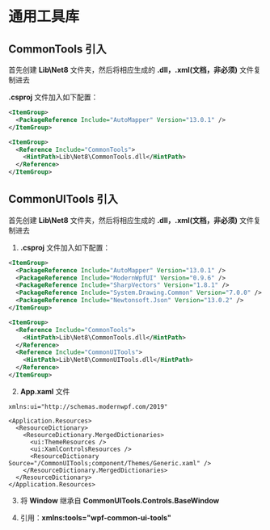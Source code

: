 # 通用工具库

## CommonTools 引入

首先创建 **Lib\Net8** 文件夹，然后将相应生成的 **.dll，.xml(文档，非必须)** 文件复制进去

**.csproj** 文件加入如下配置：

```xml
<ItemGroup>
  <PackageReference Include="AutoMapper" Version="13.0.1" />
</ItemGroup>

<ItemGroup>
  <Reference Include="CommonTools">
    <HintPath>Lib\Net8\CommonTools.dll</HintPath>
  </Reference>
</ItemGroup>
```

## CommonUITools 引入

首先创建 **Lib\Net8** 文件夹，然后将相应生成的 **.dll，.xml(文档，非必须)** 文件复制进去

1. **.csproj** 文件加入如下配置：

```xml
<ItemGroup>
  <PackageReference Include="AutoMapper" Version="13.0.1" />
  <PackageReference Include="ModernWpfUI" Version="0.9.6" />
  <PackageReference Include="SharpVectors" Version="1.8.1" />
  <PackageReference Include="System.Drawing.Common" Version="7.0.0" />
  <PackageReference Include="Newtonsoft.Json" Version="13.0.2" />
</ItemGroup>

<ItemGroup>
  <Reference Include="CommonTools">
    <HintPath>Lib\Net8\CommonTools.dll</HintPath>
  </Reference>
  <Reference Include="CommonUITools">
    <HintPath>Lib\Net8\CommonUITools.dll</HintPath>
  </Reference>
</ItemGroup>
```

2. **App.xaml** 文件

```xaml
xmlns:ui="http://schemas.modernwpf.com/2019"

<Application.Resources>
  <ResourceDictionary>
    <ResourceDictionary.MergedDictionaries>
      <ui:ThemeResources />
      <ui:XamlControlsResources />
      <ResourceDictionary Source="/CommonUITools;component/Themes/Generic.xaml" />
    </ResourceDictionary.MergedDictionaries>
  </ResourceDictionary>
</Application.Resources>
```

3. 将 **Window** 继承自 **CommonUITools.Controls.BaseWindow**

4. 引用：**xmlns:tools="wpf-common-ui-tools"**
